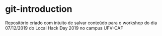 # git-introduction
Repositório criado com intuito de salvar conteúdo para o workshop do dia 07/12/2019 do Local Hack Day 2019 no campus UFV-CAF